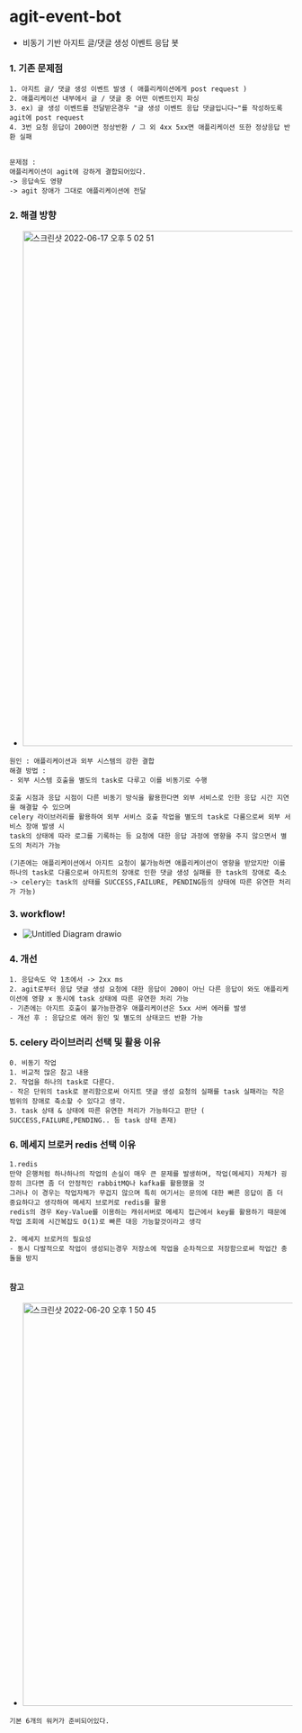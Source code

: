 # agit-event-bot
- 비동기 기반 아지트 글/댓글 생성 이벤트 응답 봇

### 1. 기존 문제점
```
1. 아지트 글/ 댓글 생성 이벤트 발생 ( 애플리케이션에게 post request )
2. 애플리케이션 내부에서 글 / 댓글 중 어떤 이벤트인지 파싱
3. ex) 글 생성 이벤트를 전달받은경우 "글 생성 이벤트 응답 댓글입니다~"를 작성하도록 agit에 post request 
4. 3번 요청 응답이 200이면 정상반환 / 그 외 4xx 5xx면 애플리케이션 또한 정상응답 반환 실패 


문제점 : 
애플리케이션이 agit에 강하게 결합되어있다.
-> 응답속도 영향
-> agit 장애가 그대로 애플리케이션에 전달
```

### 2. 해결 방향
- <img width="915" alt="스크린샷 2022-06-17 오후 5 02 51" src="https://user-images.githubusercontent.com/62214428/174508790-04661dec-be2b-4af7-9337-9dc246108ef0.png">

```
원인 : 애플리케이션과 외부 시스템의 강한 결합
해결 방법 : 
- 외부 시스템 호출을 별도의 task로 다루고 이를 비동기로 수행

호출 시점과 응답 시점이 다른 비동기 방식을 활용한다면 외부 서비스로 인한 응답 시간 지연을 해결할 수 있으며
celery 라이브러리를 활용하여 외부 서비스 호출 작업을 별도의 task로 다룸으로써 외부 서비스 장애 발생 시
task의 상태에 따라 로그를 기록하는 등 요청에 대한 응답 과정에 영향을 주지 않으면서 별도의 처리가 가능

(기존에는 애플리케이션에서 아지트 요청이 불가능하면 애플리케이션이 영향을 받았지만 이를 하나의 task로 다룸으로써 아지트의 장애로 인한 댓글 생성 실패를 한 task의 장애로 축소 
-> celery는 task의 상태를 SUCCESS,FAILURE, PENDING등의 상태에 따른 유연한 처리가 가능)
```
### 3. workflow!
- ![Untitled Diagram drawio](https://user-images.githubusercontent.com/62214428/174508822-6e1ce636-1d11-468b-9a37-32648bdd8022.png)


### 4. 개선
```
1. 응답속도 약 1초에서 -> 2xx ms
2. agit로부터 응답 댓글 생성 요청에 대한 응답이 200이 아닌 다른 응답이 와도 애플리케이션에 영향 x 동시에 task 상태에 따른 유연한 처리 가능
- 기존에는 아지트 호출이 불가능한경우 애플리케이션은 5xx 서버 에러를 발생
- 개선 후 : 응답으로 에러 원인 및 별도의 상태코드 반환 가능
```

### 5. celery 라이브러리 선택 및 활용 이유
```
0. 비동기 작업
1. 비교적 많은 참고 내용
2. 작업을 하나의 task로 다룬다. 
- 작은 단위의 task로 분리함으로써 아지트 댓글 생성 요청의 실패를 task 실패라는 작은 범위의 장애로 축소할 수 있다고 생각.
3. task 상태 & 상태에 따른 유연한 처리가 가능하다고 판단 ( SUCCESS,FAILURE,PENDING.. 등 task 상태 존재) 
```

### 6. 메세지 브로커 redis 선택 이유
```
1.redis
만약 은행처럼 하나하나의 작업의 손실이 매우 큰 문제를 발생하며, 작업(메세지) 자체가 굉장히 크다면 좀 더 안정적인 rabbitMQ나 kafka를 활용했을 것
그러나 이 경우는 작업자체가 무겁지 않으며 특히 여기서는 문의에 대한 빠른 응답이 좀 더 중요하다고 생각하여 메세지 브로커로 redis를 활용
redis의 경우 Key-Value를 이용하는 캐쉬서버로 메세지 접근에서 key를 활용하기 때문에 작업 조회에 시간복잡도 O(1)로 빠른 대응 가능할것이라고 생각

2. 메세지 브로커의 필요성
- 동시 다발적으로 작업이 생성되는경우 저장소에 작업을 순차적으로 저장함으로써 작업간 충돌을 방지
 
```

#### 참고 
- <img width="716" alt="스크린샷 2022-06-20 오후 1 50 45" src="https://user-images.githubusercontent.com/62214428/174527531-8d9e4d4b-e138-4fac-8f82-5e6f7bd36a1f.png">
```
기본 6개의 워커가 준비되어있다.
```

